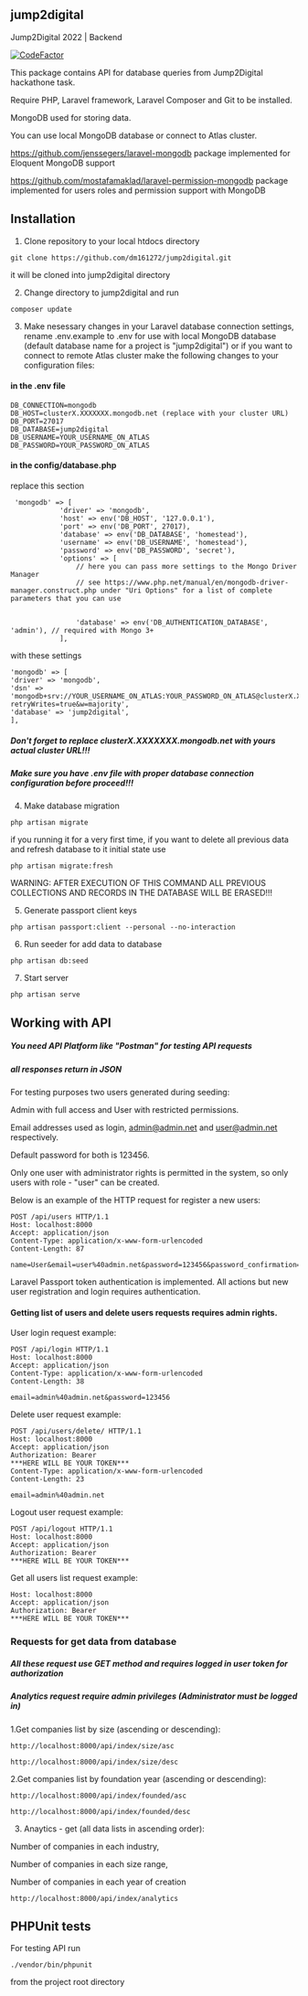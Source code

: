 ## jump2digital

Jump2Digital 2022 | Backend

[![CodeFactor](https://www.codefactor.io/repository/github/dm161272/jump2digital/badge)](https://www.codefactor.io/repository/github/dm161272/jump2digital)

This package contains API for database queries from Jump2Digital hackathone task.

Require PHP, Laravel framework, Laravel Composer and Git to be installed.

MongoDB used for storing data.

You can use local MongoDB database or connect to Atlas cluster.

https://github.com/jenssegers/laravel-mongodb package implemented for Eloquent MongoDB support

https://github.com/mostafamaklad/laravel-permission-mongodb package implemented for users roles and permission support with MongoDB



## Installation

1. Clone repository to your local htdocs directory
```
git clone https://github.com/dm161272/jump2digital.git
```
it will be cloned into jump2digital directory

2. Change directory to jump2digital and 
run 
```
composer update
```
3. Make nesessary changes in your Laravel database connection settings,
rename .env.example to .env for use with local MongoDB database 
(default database name for a project is "jump2digital")
or if you want to connect to remote Atlas cluster make the following changes 
to your configuration files:

#### in the .env file
```
DB_CONNECTION=mongodb
DB_HOST=clusterX.XXXXXXX.mongodb.net (replace with your cluster URL)
DB_PORT=27017
DB_DATABASE=jump2digital
DB_USERNAME=YOUR_USERNAME_ON_ATLAS
DB_PASSWORD=YOUR_PASSWORD_ON_ATLAS
```
#### in the config/database.php
replace this section
```
 'mongodb' => [
            'driver' => 'mongodb',
            'host' => env('DB_HOST', '127.0.0.1'),
            'port' => env('DB_PORT', 27017),
            'database' => env('DB_DATABASE', 'homestead'),
            'username' => env('DB_USERNAME', 'homestead'),
            'password' => env('DB_PASSWORD', 'secret'),
            'options' => [
                // here you can pass more settings to the Mongo Driver Manager
                // see https://www.php.net/manual/en/mongodb-driver-manager.construct.php under "Uri Options" for a list of complete parameters that you can use
        
                
                'database' => env('DB_AUTHENTICATION_DATABASE', 'admin'), // required with Mongo 3+
            ],
```
with these settings
```
'mongodb' => [
'driver' => 'mongodb',
'dsn' => 'mongodb+srv://YOUR_USERNAME_ON_ATLAS:YOUR_PASSWORD_ON_ATLAS@clusterX.XXXXXXX.mongodb.net/?retryWrites=true&w=majority',
'database' => 'jump2digital',
],

```
##### Don't forget to replace clusterX.XXXXXXX.mongodb.net with yours actual cluster URL!!!

##### Make sure you have .env file with proper database connection configuration before proceed!!!

4. Make database migration
```
php artisan migrate
```
if you running it for a very first time,
if you want to delete all previous data and refresh database to it initial state use
```
php artisan migrate:fresh
```
WARNING: AFTER EXECUTION OF THIS COMMAND ALL PREVIOUS COLLECTIONS AND RECORDS IN THE DATABASE WILL BE ERASED!!!

5. Generate passport client keys
```
php artisan passport:client --personal --no-interaction
```
6. Run seeder for add data to database
```
php artisan db:seed
```
7. Start server
```
php artisan serve
```
## Working with API

##### You need API Platform like "Postman" for testing API requests
##### all responses return in JSON

For testing purposes two users generated during seeding:

Admin with full access and User with restricted permissions.

Email addresses used as login, admin@admin.net and user@admin.net respectively.

Default password for both is 123456.

Only one user with administrator rights is permitted in the system,
so only users with role - "user" can be created.

Below is an example of the HTTP request for register a new users:
```
POST /api/users HTTP/1.1
Host: localhost:8000
Accept: application/json
Content-Type: application/x-www-form-urlencoded
Content-Length: 87

name=User&email=user%40admin.net&password=123456&password_confirmation=123456&role=user
```
Laravel Passport token authentication is implemented.
All actions but new user registration and login requires authentication.

#### Getting list of users and delete users requests requires admin rights.

User login request example:
```
POST /api/login HTTP/1.1
Host: localhost:8000
Accept: application/json
Content-Type: application/x-www-form-urlencoded
Content-Length: 38

email=admin%40admin.net&password=123456
```
Delete user request example:
```
POST /api/users/delete/ HTTP/1.1
Host: localhost:8000
Accept: application/json
Authorization: Bearer 
***HERE WILL BE YOUR TOKEN***
Content-Type: application/x-www-form-urlencoded
Content-Length: 23

email=admin%40admin.net
```
Logout user request example:
```
POST /api/logout HTTP/1.1
Host: localhost:8000
Accept: application/json
Authorization: Bearer 
***HERE WILL BE YOUR TOKEN***
```
Get all users list request example:
```GET /api/users/list HTTP/1.1
Host: localhost:8000
Accept: application/json
Authorization: Bearer 
***HERE WILL BE YOUR TOKEN***
```
### Requests for get data from database 

##### All these request use GET method and requires logged in user token for authorization

##### Analytics request require admin privileges (Administrator must be logged in)

1.Get companies list by size (ascending or descending):
```
http://localhost:8000/api/index/size/asc
```
```
http://localhost:8000/api/index/size/desc
```

2.Get companies list by foundation year (ascending or descending):
```
http://localhost:8000/api/index/founded/asc
```
```
http://localhost:8000/api/index/founded/desc
```
3. Anaytics - get (all data lists in ascending order):

Number of companies in each industry, 

Number of companies in each size range, 

Number of companies in each year of creation
```
http://localhost:8000/api/index/analytics
```
## PHPUnit tests

For testing API run
```
./vendor/bin/phpunit
```
from the project root directory

